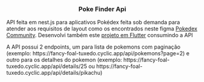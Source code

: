 <h3 align="center">Poke Finder Api</h3>

<p>API feita em nest.js para aplicativos Pokédex feita sob demanda para atender aos requisitos de layout como os encontrados neste figma <a href="https://www.figma.com/file/oyy40kpPCamOuJOQu1uYMo/Pok%C3%A9dex-(Community)?type=design&node-id=314-3&mode=design&t=iK5q1ExOu1Vdwj9S-0" target="_blank">Pokedex Community</a>. Desenvolvi também este <a href="https://www.figma.com/file/oyy40kpPCamOuJOQu1uYMo/Pok%C3%A9dex-(Community)?type=design&node-id=314-3&mode=design&t=iK5q1ExOu1Vdwj9S-0" target="_blank">projeto em Flutter</a> consumindo a API</p>
<p>A API possui 2 endpoints, um para lista de pokemons com paginação (exemplo: https://fancy-foal-tuxedo.cyclic.app/api/pokemons?page=2) e outro para os detalhes do pokemon (exemplo: https://fancy-foal-tuxedo.cyclic.app/api/details/25 ou https://fancy-foal-tuxedo.cyclic.app/api/details/pikachu) </p>
<br/>

